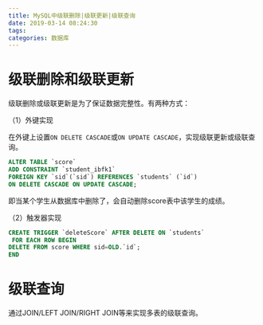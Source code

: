 ```yaml
---
title: MySQL中级联删除|级联更新|级联查询
date: 2019-03-14 08:24:30
tags:
categories: 数据库
---
```


# 级联删除和级联更新

级联删除或级联更新是为了保证数据完整性。有两种方式：

（1）外键实现

在外键上设置`ON DELETE CASCADE`或`ON UPDATE CASCADE`，实现级联更新或级联查询。

```sql
ALTER TABLE `score`
ADD CONSTRAINT `student_ibfk1`
FOREIGN KEY `sid`(`sid`) REFERENCES `students` (`id`)
ON DELETE CASCADE ON UPDATE CASCADE;
```

即当某个学生从数据库中删除了，会自动删除score表中该学生的成绩。

（2）触发器实现

```sql
CREATE TRIGGER `deleteScore` AFTER DELETE ON `students`
 FOR EACH ROW BEGIN
DELETE FROM score WHERE sid=OLD.`id`;
END
```

# 级联查询

通过JOIN/LEFT JOIN/RIGHT JOIN等来实现多表的级联查询。
